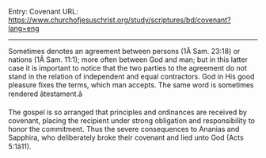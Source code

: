 Entry: Covenant
URL: https://www.churchofjesuschrist.org/study/scriptures/bd/covenant?lang=eng

---

Sometimes denotes an agreement between persons (1Â Sam. 23:18) or nations (1Â Sam. 11:1); more often between God and man; but in this latter case it is important to notice that the two parties to the agreement do not stand in the relation of independent and equal contractors. God in His good pleasure fixes the terms, which man accepts. The same word is sometimes rendered âtestament.â

The gospel is so arranged that principles and ordinances are received by covenant, placing the recipient under strong obligation and responsibility to honor the commitment. Thus the severe consequences to Ananias and Sapphira, who deliberately broke their covenant and lied unto God (Acts 5:1â11).
